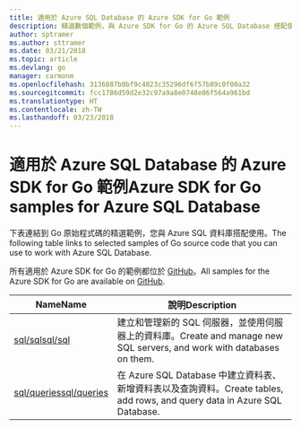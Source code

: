 ```yaml
---
title: 適用於 Azure SQL Database 的 Azure SDK for Go 範例
description: 精選數個範例，與 Azure SDK for Go 的 Azure SQL Database 搭配使用。
author: sptramer
ms.author: sttramer
ms.date: 03/21/2018
ms.topic: article
ms.devlang: go
manager: carmonm
ms.openlocfilehash: 3136887b0bf9c4823c35296df6f57b89c0f00a32
ms.sourcegitcommit: fcc1786d59d2e32c97a9a8e0748e06f564a961bd
ms.translationtype: HT
ms.contentlocale: zh-TW
ms.lasthandoff: 03/23/2018
---
```

# <a name="azure-sdk-for-go-samples-for-azure-sql-database"></a><span data-ttu-id="c10b7-103">適用於 Azure SQL Database 的 Azure SDK for Go 範例</span><span class="sxs-lookup"><span data-stu-id="c10b7-103">Azure SDK for Go samples for Azure SQL Database</span></span>

<span data-ttu-id="c10b7-104">下表連結到 Go 原始程式碼的精選範例，您與 Azure SQL 資料庫搭配使用。</span><span class="sxs-lookup"><span data-stu-id="c10b7-104">The following table links to selected samples of Go source code that you can use to work with Azure SQL Database.</span></span>

<span data-ttu-id="c10b7-105">所有適用於 Azure SDK for Go 的範例都位於 [GitHub](https://github.com/Azure-Samples/azure-sdk-for-go-samples)。</span><span class="sxs-lookup"><span data-stu-id="c10b7-105">All samples for the Azure SDK for Go are available on [GitHub](https://github.com/Azure-Samples/azure-sdk-for-go-samples).</span></span>

| <span data-ttu-id="c10b7-106">Name</span><span class="sxs-lookup"><span data-stu-id="c10b7-106">Name</span></span> | <span data-ttu-id="c10b7-107">說明</span><span class="sxs-lookup"><span data-stu-id="c10b7-107">Description</span></span> |
|------|-------------|
| [<span data-ttu-id="c10b7-108">sql/sql</span><span class="sxs-lookup"><span data-stu-id="c10b7-108">sql/sql</span></span>](https://github.com/Azure-Samples/azure-sdk-for-go-samples/blob/master/sql/sql.go) | <span data-ttu-id="c10b7-109">建立和管理新的 SQL 伺服器，並使用伺服器上的資料庫。</span><span class="sxs-lookup"><span data-stu-id="c10b7-109">Create and manage new SQL servers, and work with databases on them.</span></span> |
| [<span data-ttu-id="c10b7-110">sql/queries</span><span class="sxs-lookup"><span data-stu-id="c10b7-110">sql/queries</span></span>](https://github.com/Azure-Samples/azure-sdk-for-go-samples/blob/master/sql/queries.go) | <span data-ttu-id="c10b7-111">在 Azure SQL Database 中建立資料表、新增資料表以及查詢資料。</span><span class="sxs-lookup"><span data-stu-id="c10b7-111">Create tables, add rows, and query data in Azure SQL Database.</span></span> |
